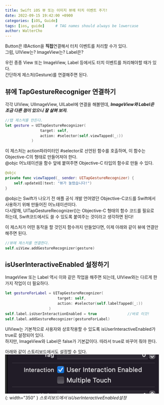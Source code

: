 ```yaml
---
title: Swift iOS 뷰 또는 이미지 뷰에 터치 이벤트 주기!
date: 2022-09-15 19:42:00 +0900
categories: [iOS, Guide]
tags: [ios, guide]     # TAG names should always be lowercase
author: WalterCho
---
```


Button은 IBAction을 **직접**연결해서 터치 이벤트를 처리할 수가 있다.<br>
그럼, UIView는? ImageView는? Label은?

우린 종종 View 또는 ImageView, Label 등에서도 터치 이벤트를 처리해야할 때가 있다.<br>
간단하게 제스처(Gesture)를 연결해주면 된다.

## 뷰에 TapGestureRecogniger 연결하기
각각 UIView, UIImageView, UILabel에 연결을 해볼텐데, ***ImageView와 Label은 조금 다른 점이 있으니 잘 살펴 보자.***
```swift
//탭 제스처를 만든다.
let gesture = UITapGestureRecognizer(
                target: self, 
                action: #selector(self.viewTapped(_:))
            )
```

이 제스처는 action파라미터인 #selector로 선언된 함수를 호출하며, 이 함수는 Objective-C의 형태로 만들어져야 한다.<br>
@objc 어노테이션을 함수 앞에 붙여주면 Objective-C 타입의 함수로 만들 수 있다.
```swift
@objc
private func viewTapped(_ sender: UITapGestureRecognizer) {
    self.updateUI(text: "뷰가 눌렸습니다!")
}
```

@objc는 Swift가 나오기 전 애플 공식 개발 언어였던 Objective-C코드를 Swift에서 사용하기 위해 만들어진 어노테이션이다.<br>
다시말해, UITapGestureRecognizer()는 Objective-C 형태의 함수 코드를 필요로 하는데, Swift코드에서도 쓸 수 있도록 붙여주는 것이라고 생각하면 된다!

이 제스처가 어떤 동작을 할 것인지 함수까지 만들었다면, 이제 아래와 같이 뷰에 연결만 해주면 된다.
```swift
//뷰에 제스처를 연결한다.
self.uiView.addGestureRecognizer(gesture)
```

## isUserInteractiveEnabled 설정하기
ImageView 또는 Label 역시 이와 같은 작업을 해주면 되는데, UIView와는 다르게 한가지 작업이 더 필요하다.
```swift
let gestureForLabel = UITapGestureRecognizer(
                        target: self, 
                        action: #selector(self.labelTapped(_:))
                    )
self.label.isUserInteractionEnabled = true              //바로 이것!
self.label.addGestureRecognizer(gestureForLabel)
```

UIView는 기본적으로 사용자와 상호작용할 수 있도록 isUserInteractiveEnabled가 true로 설정되어 있다.<br>
하지만, ImageView와 Label은 false가 기본값이다. 따라서 true로 바꾸어 줘야 한다.

아래와 같이 스토리보드에서도 설정할 수 있다.<br>
![isUserInteractiveEnabled in Storyboard](/post_img/20220915/isUserInteractiveEnabled_in_storyboard.png){: width="350" }
_스토리보드에서 isUserInteractiveEnabled설정_
